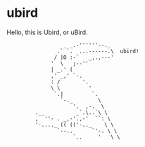 # ubird

Hello, 
this is Ubird, or uBird. 


                      _ _.-''''''--._
                    .` `.  ...------.\  ubird!
                   / |O :-`   _,.,---'
                  '  \   ;--''
                  | _.' (
                  ,' _,' `-.
                  : /       '.
                  \ \         '
                   `.|         `.
                     `-._        \
                         '.  ,-.  \
             .__          _`.\..`\ \
             ,  ''- . _,-'.,-'  ``: \
             '-...._ (( (('-.._    \ \
                    `--..      `'-. \ \
                         `..     '   \ \

